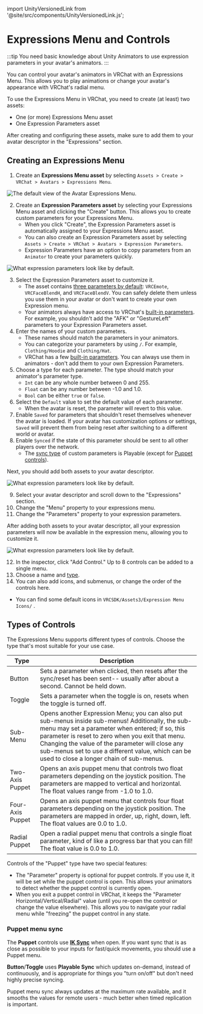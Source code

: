 import UnityVersionedLink from '@site/src/components/UnityVersionedLink.js';

# Expressions Menu and Controls

:::tip
You need basic knowledge about <UnityVersionedLink versionKey="minor" url="https://docs.unity3d.com/<VERSION>/Documentation/Manual/class-AnimatorController.html">Unity Animators</UnityVersionedLink> to use expression parameters in your avatar's animators.
:::

You can control your avatar's animators in VRChat with an Expressions Menu. This allows you to play animations or change your avatar's appearance with VRChat's radial menu.

To use the Expressions Menu in VRChat, you need to create (at least) two assets:

- One (or more) Expressions Menu asset
- One Expression Parameters asset

After creating and configuring these assets, make sure to add them to your avatar descriptor in the "Expressions" section.

## Creating an Expressions Menu

1. Create an **Expressions Menu asset** by selecting `Assets > Create > VRChat > Avatars > Expressions Menu`.

![The default view of the Avatar Expressions Menu.](/img/avatars/expression-menu/default-expressions.png)

2. Create an **Expression Parameters asset** by selecting your Expressions Menu asset and clicking the "Create" button. This allows you to create custom parameters for your Expressions Menu. 
	- When you click "Create", the Expression Parameters asset is automatically assigned to your Expressions Menu asset.
	- You can also create an Expression Parameters asset by selecting `Assets > Create > VRChat > Avatars > Expression Parameters`.
    - Expression Parameters have an option to copy parameters from an `Animator` to create your parameters quickly.

![What expression parameters look like by default.](/img/avatars/expression-menu/default-parameters.png)


3. Select the Expression Parameters asset to customize it.
    - The asset contains [three parameters by default](https://creators.vrchat.com/avatars/animator-parameters/#default-av3-aliasing): `VRCEmote`, `VRCFaceBlendH`, and `VRCFaceBlendV`. You can safely delete them unless you use them in your avatar or don't want to create your own Expression menu.
    - Your animators always have access to VRChat's [built-in parameters](/avatars/animator-parameters). For example, you shouldn't add the "AFK" or "GestureLeft" parameters to your Expression Parameters asset.
4. Enter the names of your custom parameters.
    - These names should match the parameters in your animators.
    - You can categorize your parameters by using `/`. For example, `Clothing/Hoodie` and `Clothing/Hat`.
    - VRChat has a few [built-in parameters](https://creators.vrchat.com/avatars/animator-parameters/#parameters).
    You can always use them in animators - don't add them to your own Expression Parameters.
5. Choose a type for each parameter. The type should match your animator's <UnityVersionedLink versionKey="minor" url="https://docs.unity3d.com/<VERSION>/Documentation/Manual/AnimationParameters.html">parameter type</UnityVersionedLink>.
	- `Int` can be any whole number between 0 and 255.
	- `Float` can be any number between -1.0 and 1.0.
	- `Bool` can be either `true` or `false`.
6. Select the `Default` value to set the default value of each parameter.
	- When the avatar is reset, the parameter will revert to this value.
7. Enable `Saved` for parameters that shouldn't reset themselves whenever the avatar is loaded. If your avatar has customization options or settings, `Saved` will prevent them from being reset after switching to a different world or avatar.
8. Enable `Synced` if the state of this parameter should be sent to all other players over the network.
	- The [sync type](/avatars/animator-parameters/#sync-types) of custom parameters is Playable (except for [Puppet controls](expression-menu-and-controls#types-of-controls)).

Next, you should add both assets to your avatar descriptor.

![What expression parameters look like by default.](/img/avatars/expression-menu/avatar-descriptor-params.png)

9. Select your avatar descriptor and scroll down to the "Expressions" section.
10. Change the "Menu" property to your expressions menu.
11. Change the "Parameters" property to your expression parameters.

After adding both assets to your avatar descriptor, all your expression parameters will now be available in the expression menu, allowing you to customize it.

![What expression parameters look like by default.](/img/avatars/expression-menu/populated-menu.png)

12. In the inspector, click "Add Control." Up to 8 controls can be added to a single menu.
13. Choose a name and [type](/avatars/expression-menu-and-controls#types-of-controls). 
14. You can also add icons, and submenus, or change the order of the controls here.
  - You can find some default icons in `VRCSDK/Assets3/Expression Menu Icons/` .

## Types of Controls

The Expressions Menu supports different types of controls. Choose the type that's most suitable for your use case.

| Type             | Description                                                                                                                                                                                     |
| ---------------- | ----------------------------------------------------------------------------------------------------------------------------------------------------------------------------------------------- |
| Button           | Sets a parameter when clicked, then resets after the sync/reset has been sent-- usually after about a second. Cannot be held down.                                                              |
| Toggle           | Sets a parameter when the toggle is on, resets when the toggle is turned off.                                                                                                                   |
| Sub-Menu         | Opens another Expression Menu; you can also put sub-menus inside sub-menus! Additionally, the sub-menu may set a parameter when entered; if so, this parameter is reset to zero when you exit that menu. Changing the value of the parameter will close any sub-menus set to use a different value, which can be used to close a longer chain of sub-menus.      |
| Two-Axis Puppet  | Opens an axis puppet menu that controls two float parameters depending on the joystick position. The parameters are mapped to vertical and horizontal. The float values range from -1.0 to 1.0. |
| Four-Axis Puppet | Opens an axis puppet menu that controls four float parameters depending on the joystick position.  The parameters are mapped in order, up, right, down, left. The float values are 0.0 to 1.0.  |
| Radial Puppet    | Open a radial puppet menu that controls a single float parameter, kind of like a progress bar that you can fill! The float value is 0.0 to 1.0.                                                 |

Controls of the "Puppet" type have two special features:
- The "Parameter" property is optional for puppet controls. If you use it, it will be set while the puppet control is open. This allows your animators to detect whether the puppet control is currently open.
- When you exit a puppet control in VRChat, it keeps the "Parameter Horizontal/Vertical/Radial" value (until you re-open the control or change the value elsewhere). This allows you to navigate your radial menu while "freezing" the puppet control in any state.

### Puppet menu sync

The **Puppet** controls use [**IK Sync**](/avatars/animator-parameters#sync-types) when open. If you want sync that is as close as possible to your inputs for fast/quick movements, you should use a Puppet menu.

**Button**/**Toggle** uses **Playable Sync** which updates on-demand, instead of continuously, and is appropriate for things you "turn on/off" but don't need highly precise syncing.

Puppet menu sync always updates at the maximum rate available, and it smooths the values for remote users - much better when timed replication is important.


